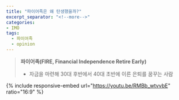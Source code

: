 ```yaml
---
title: "파이어족은 왜 탄생했을까?"
excerpt_separator: "<!--more-->"
categories:
- IMO
tags:
  - 파이어족
  - opinion
---
```


> **파이어족(FIRE, Financial Independence Retire Early)**
> - 자금을 마련해 30대 후반에서 40대 초반에 이른 은퇴를 꿈꾸는 사람

<!--more-->

{% include responsive-embed url="https://youtu.be/RMBb_wtvvbE" ratio="16:9" %}